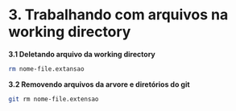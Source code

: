 # 3. Trabalhando com arquivos na working directory

**3.1 Deletando arquivo da working directory**
```bash
rm nome-file.extansao
```
**3.2 Removendo arquivos da arvore e diretórios do git**
```bash
git rm nome-file.extensao
```
